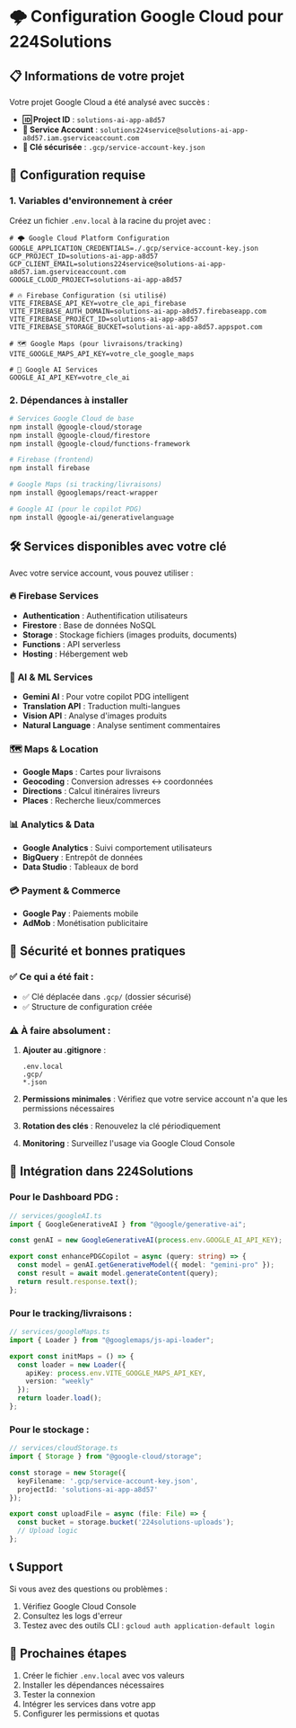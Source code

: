 # 🌩️ Configuration Google Cloud pour 224Solutions

## 📋 Informations de votre projet

Votre projet Google Cloud a été analysé avec succès :

- **🆔 Project ID** : `solutions-ai-app-a8d57`
- **📧 Service Account** : `solutions224service@solutions-ai-app-a8d57.iam.gserviceaccount.com`
- **🔑 Clé sécurisée** : `.gcp/service-account-key.json`

## 🔧 Configuration requise

### 1. Variables d'environnement à créer

Créez un fichier `.env.local` à la racine du projet avec :

```env
# 🌩️ Google Cloud Platform Configuration
GOOGLE_APPLICATION_CREDENTIALS=./.gcp/service-account-key.json
GCP_PROJECT_ID=solutions-ai-app-a8d57
GCP_CLIENT_EMAIL=solutions224service@solutions-ai-app-a8d57.iam.gserviceaccount.com
GOOGLE_CLOUD_PROJECT=solutions-ai-app-a8d57

# 🔥 Firebase Configuration (si utilisé)
VITE_FIREBASE_API_KEY=votre_cle_api_firebase
VITE_FIREBASE_AUTH_DOMAIN=solutions-ai-app-a8d57.firebaseapp.com
VITE_FIREBASE_PROJECT_ID=solutions-ai-app-a8d57
VITE_FIREBASE_STORAGE_BUCKET=solutions-ai-app-a8d57.appspot.com

# 🗺️ Google Maps (pour livraisons/tracking)
VITE_GOOGLE_MAPS_API_KEY=votre_cle_google_maps

# 🤖 Google AI Services
GOOGLE_AI_API_KEY=votre_cle_ai
```

### 2. Dépendances à installer

```bash
# Services Google Cloud de base
npm install @google-cloud/storage
npm install @google-cloud/firestore
npm install @google-cloud/functions-framework

# Firebase (frontend)
npm install firebase

# Google Maps (si tracking/livraisons)
npm install @googlemaps/react-wrapper

# Google AI (pour le copilot PDG)
npm install @google-ai/generativelanguage
```

## 🛠️ Services disponibles avec votre clé

Avec votre service account, vous pouvez utiliser :

### 🔥 **Firebase Services**
- **Authentication** : Authentification utilisateurs
- **Firestore** : Base de données NoSQL
- **Storage** : Stockage fichiers (images produits, documents)
- **Functions** : API serverless
- **Hosting** : Hébergement web

### 🤖 **AI & ML Services**
- **Gemini AI** : Pour votre copilot PDG intelligent
- **Translation API** : Traduction multi-langues
- **Vision API** : Analyse d'images produits
- **Natural Language** : Analyse sentiment commentaires

### 🗺️ **Maps & Location**
- **Google Maps** : Cartes pour livraisons
- **Geocoding** : Conversion adresses ↔ coordonnées
- **Directions** : Calcul itinéraires livreurs
- **Places** : Recherche lieux/commerces

### 📊 **Analytics & Data**
- **Google Analytics** : Suivi comportement utilisateurs
- **BigQuery** : Entrepôt de données
- **Data Studio** : Tableaux de bord

### 💳 **Payment & Commerce**
- **Google Pay** : Paiements mobile
- **AdMob** : Monétisation publicitaire

## 🔐 Sécurité et bonnes pratiques

### ✅ Ce qui a été fait :
- ✅ Clé déplacée dans `.gcp/` (dossier sécurisé)
- ✅ Structure de configuration créée

### ⚠️ À faire absolument :
1. **Ajouter au .gitignore** :
   ```
   .env.local
   .gcp/
   *.json
   ```

2. **Permissions minimales** : Vérifiez que votre service account n'a que les permissions nécessaires

3. **Rotation des clés** : Renouvelez la clé périodiquement

4. **Monitoring** : Surveillez l'usage via Google Cloud Console

## 🚀 Intégration dans 224Solutions

### Pour le Dashboard PDG :
```typescript
// services/googleAI.ts
import { GoogleGenerativeAI } from "@google/generative-ai";

const genAI = new GoogleGenerativeAI(process.env.GOOGLE_AI_API_KEY);

export const enhancePDGCopilot = async (query: string) => {
  const model = genAI.getGenerativeModel({ model: "gemini-pro" });
  const result = await model.generateContent(query);
  return result.response.text();
};
```

### Pour le tracking/livraisons :
```typescript
// services/googleMaps.ts
import { Loader } from "@googlemaps/js-api-loader";

export const initMaps = () => {
  const loader = new Loader({
    apiKey: process.env.VITE_GOOGLE_MAPS_API_KEY,
    version: "weekly"
  });
  return loader.load();
};
```

### Pour le stockage :
```typescript
// services/cloudStorage.ts
import { Storage } from "@google-cloud/storage";

const storage = new Storage({
  keyFilename: '.gcp/service-account-key.json',
  projectId: 'solutions-ai-app-a8d57'
});

export const uploadFile = async (file: File) => {
  const bucket = storage.bucket('224solutions-uploads');
  // Upload logic
};
```

## 📞 Support

Si vous avez des questions ou problèmes :
1. Vérifiez Google Cloud Console
2. Consultez les logs d'erreur
3. Testez avec des outils CLI : `gcloud auth application-default login`

## 🎯 Prochaines étapes

1. Créer le fichier `.env.local` avec vos valeurs
2. Installer les dépendances nécessaires
3. Tester la connexion
4. Intégrer les services dans votre app
5. Configurer les permissions et quotas

